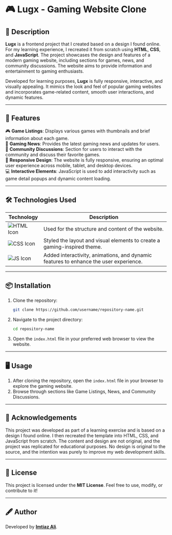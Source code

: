 # 🎮 Lugx - Gaming Website Clone

## 📝 Description
**Lugx** is a frontend project that I created based on a design I found online. For my learning experience, I recreated it from scratch using **HTML**, **CSS**, and **JavaScript**. The project showcases the design and features of a modern gaming website, including sections for games, news, and community discussions. The website aims to provide information and entertainment to gaming enthusiasts.

Developed for learning purposes, **Lugx** is fully responsive, interactive, and visually appealing. It mimics the look and feel of popular gaming websites and incorporates game-related content, smooth user interactions, and dynamic features.

---

## 🚀 Features
🎮 **Game Listings**: Displays various games with thumbnails and brief information about each game.  
📰 **Gaming News**: Provides the latest gaming news and updates for users.  
👥 **Community Discussions**: Section for users to interact with the community and discuss their favorite games.  
📱 **Responsive Design**: The website is fully responsive, ensuring an optimal user experience across mobile, tablet, and desktop devices.  
💻 **Interactive Elements**: JavaScript is used to add interactivity such as game detail popups and dynamic content loading.

---

## 🛠️ Technologies Used
| Technology    | Description                           |
|---------------|---------------------------------------|
| ![HTML Icon](https://img.shields.io/badge/HTML-orange?logo=html5&logoColor=white) | Used for the structure and content of the website. |
| ![CSS Icon](https://img.shields.io/badge/CSS-blue?logo=css3&logoColor=white)   | Styled the layout and visual elements to create a gaming-inspired theme. |
| ![JS Icon](https://img.shields.io/badge/JavaScript-yellow?logo=javascript&logoColor=black) | Added interactivity, animations, and dynamic features to enhance the user experience. |

---

## 📦 Installation
1. Clone the repository:
    ```bash
    git clone https://github.com/username/repository-name.git
    ```
2. Navigate to the project directory:
    ```bash
    cd repository-name
    ```
3. Open the `index.html` file in your preferred web browser to view the website.

---

## 🖥️ Usage
1. After cloning the repository, open the `index.html` file in your browser to explore the gaming website.
2. Browse through sections like Game Listings, News, and Community Discussions.

---

## 🙌 Acknowledgements
This project was developed as part of a learning exercise and is based on a design I found online. I then recreated the template into HTML, CSS, and JavaScript from scratch. The content and design are not original, and the project was replicated for educational purposes. No design is original to the source, and the intention was purely to improve my web development skills.

---

## 📜 License
This project is licensed under the **MIT License**. Feel free to use, modify, or contribute to it!

---

## 🖋️ Author
Developed by **[Imtiaz Ali](https://github.com/imtiaza1)**.
